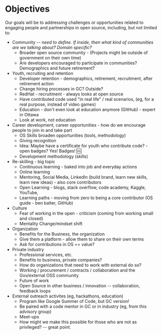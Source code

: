 # Objectives

Our goals will be to addressing challenges or opportunities related to engaging people and partnerships in open source, including, but not limited to:

* Community -- *need to define. If inside, then what kind of communities are we talking about? Domain specific?*
  * Broader open source community - (Projects might be outside of government on their own time)
  * Are developers encouraged to participate in communities? Demographics and future retirement?
* Youth, recruiting and retention
  * Developer retention - demographics, retirement, recruitment, after retirement action
  * Change hiring processes in GC? Outside?
  * RedHat - recruitment - always looks at open source
  * Have contributed code used "in real life" / real scenarios, (eg, for a real purpose, instead of video games)
  * Education - don't even look at education anymore (GItHub) - expert in Ottawa
  * Look at work, not education
* Career development, career opportunities - how do we encourage people to join in and take part
  * OS Skills broaden opportunities (tools, methodology)
  * Giving recognition
  * Idea: Maybe have a certificate for youth who contribute code? - open badges? Yes! Badges! 🆒
  * Development methodology (skills)
* Re-skilling - big topic
  * Continuous learning - baked into job and everyday actions
  * Online learning
  * Mentoring, Social Media, LinkedIn (build brand, learn new skills, learn new ideas) - also core contributors
  * Open Learning - blogs, stack overflow, code academy, Kaggle, YouTube,
  * Learning paths - moving from zero to being a core contributor (OS guide - ben balter, GitHub)
* Culture
  * Fear of working in the open - criticism (coming from working small and closed)
  * Mentality Change/mindset shift
* Organization
  * Benefits for the Business, the organization
  * Give them a platform - allow them to share on their own terms
  * Ask for contributions in OS == value?
* Private industry
  * Professional services, etc.
  * Benefits to business, private companies?
  * How do organizations that need to work with external do so?
  * Working / procurement / contracts / collaboration and the Gov/external OSS community
  * Future of work
  * Open Source in other business / innovation -- collaboration, feedback loops
* External outreach activites (eg, hackathons, education)
  * Program like Google Summer of Code, but GC version!
  * Be paired with a code mentor in GC or in industry (eg, from this advisory group)
  * Meet-ups
  * How might we make this possible for those who are not as privileged? -- great point.
